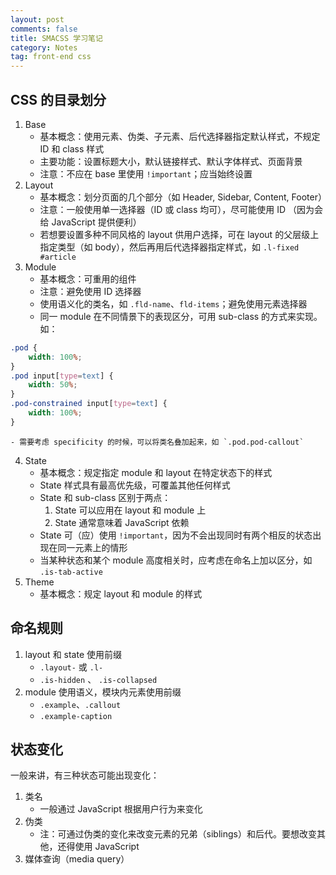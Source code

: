 ```yaml
---
layout: post
comments: false
title: SMACSS 学习笔记
category: Notes
tag: front-end css
---
```


## CSS 的目录划分

1. Base
    - 基本概念：使用元素、伪类、子元素、后代选择器指定默认样式，不规定 ID 和 class 样式
    - 主要功能：设置标题大小，默认链接样式、默认字体样式、页面背景
    - 注意：不应在 base 里使用 `!important`；应当始终设置
2. Layout
    - 基本概念：划分页面的几个部分（如 Header, Sidebar, Content, Footer）
    - 注意：一般使用单一选择器（ID 或 class 均可），尽可能使用 ID （因为会给 JavaScript 提供便利）
    - 若想要设置多种不同风格的 layout 供用户选择，可在 layout 的父层级上指定类型（如 body），然后再用后代选择器指定样式，如 `.l-fixed #article`
3. Module
    - 基本概念：可重用的组件
    - 注意：避免使用 ID 选择器
    - 使用语义化的类名，如 `.fld-name`、`fld-items`；避免使用元素选择器
    - 同一 module 在不同情景下的表现区分，可用 sub-class 的方式来实现。如：
```css
.pod {
    width: 100%;
}
.pod input[type=text] {
    width: 50%;
}
.pod-constrained input[type=text] {
    width: 100%;
}
```
    - 需要考虑 specificity 的时候，可以将类名叠加起来，如 `.pod.pod-callout`
4. State
    - 基本概念：规定指定 module 和 layout 在特定状态下的样式
    - State 样式具有最高优先级，可覆盖其他任何样式
    - State 和 sub-class 区别于两点：
        1. State 可以应用在 layout 和 module 上
        2. State 通常意味着 JavaScript 依赖
    - State 可（应）使用 `!important`，因为不会出现同时有两个相反的状态出现在同一元素上的情形
    - 当某种状态和某个 module 高度相关时，应考虑在命名上加以区分，如 `.is-tab-active`
5. Theme
    - 基本概念：规定 layout 和 module 的样式

## 命名规则

1. layout 和 state 使用前缀
    - `.layout-` 或 `.l-`
    - `.is-hidden` 、 `.is-collapsed`
2. module 使用语义，模块内元素使用前缀
    - `.example`、`.callout`
    - `.example-caption`

## 状态变化

一般来讲，有三种状态可能出现变化：

1. 类名
    - 一般通过 JavaScript 根据用户行为来变化
2. 伪类
    - 注：可通过伪类的变化来改变元素的兄弟（siblings）和后代。要想改变其他，还得使用 JavaScript
3. 媒体查询（media query）


